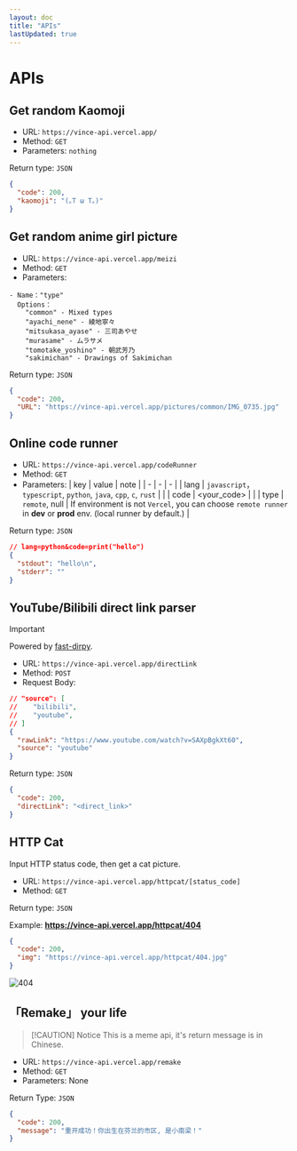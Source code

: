 ```yaml
---
layout: doc
title: "APIs"
lastUpdated: true
---
```


# APIs

## Get random Kaomoji

- URL: `https://vince-api.vercel.app/`
- Method: `GET`
- Parameters: `nothing`

Return type: `JSON`

```json
{
  "code": 200,
  "kaomoji": "(｡T ω T｡)"
}
```

## Get random anime girl picture

- URL: `https://vince-api.vercel.app/meizi`
- Method: `GET`
- Parameters:

```
- Name："type"
  Options：
    "common" - Mixed types
    "ayachi_nene" - 綾地寧々
    "mitsukasa_ayase" - 三司あやせ
    "murasame" - ムラサメ
    "tomotake_yoshino" - 朝武芳乃
    "sakimichan" - Drawings of Sakimichan
```

Return type: `JSON`

```json
{
  "code": 200,
  "URL": "https://vince-api.vercel.app/pictures/common/IMG_0735.jpg"
}
```

## Online code runner

- URL: `https://vince-api.vercel.app/codeRunner`
- Method: `GET`
- Parameters:
  | key | value | note |
  | - | - | - |
  | lang | `javascript`，`typescript`, `python`, `java`, `cpp`, `c`, `rust` | |
  | code | <your_code> | |
  | type | `remote`, null | If environment is not `Vercel`, you can choose `remote runner` in **dev** or **prod** env. (local runner by default.)  |

Return type: `JSON`

```json
// lang=python&code=print("hello")
{
  "stdout": "hello\n",
  "stderr": ""
}
```

## YouTube/Bilibili direct link parser

> [!IMPORTANT]
> Powered by [fast-dirpy](https://github.com/Vincent-the-gamer/fast-dirpy).

- URL: `https://vince-api.vercel.app/directLink`
- Method: `POST`
- Request Body:

```json
// "source": [
//    "bilibili",
//    "youtube",
// ]
{
  "rawLink": "https://www.youtube.com/watch?v=SAXpBgkXt60",
  "source": "youtube"
}
```

Return type: `JSON`

```json
{
  "code": 200,
  "directLink": "<direct_link>"
}
```

## HTTP Cat

Input HTTP status code, then get a cat picture.

- URL: `https://vince-api.vercel.app/httpcat/[status_code]`
- Method: `GET`

Return type: `JSON`

Example: **https://vince-api.vercel.app/httpcat/404**

```json
{
  "code": 200,
  "img": "https://vince-api.vercel.app/httpcat/404.jpg"
}
```

![404](/imgs/404.jpeg)

## 「Remake」 your life

> [!CAUTION] Notice
> This is a meme api, it's return message is in Chinese.

- URL: `https://vince-api.vercel.app/remake`
- Method: `GET`
- Parameters: None

Return Type: `JSON`

```json
{
  "code": 200,
  "message": "重开成功！你出生在芬兰的市区, 是小南梁！"
}
```
